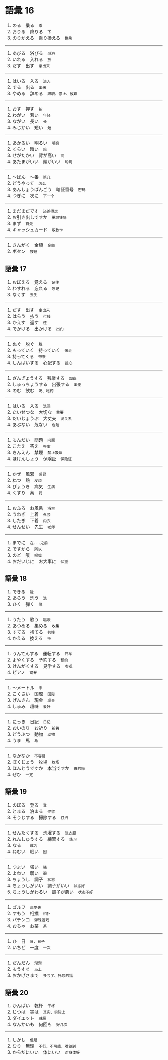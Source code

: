 # 語彙 16

1. のる　乗る　`乘`
2. おりる　降りる　`下`
3. のりかえる　乗り換える　`换乘`

---

1. あびる　浴びる　`淋浴`
2. いれる　入れる　`放`
3. だす　出す　`拿出来`

---

1. はいる　入る　`进入`
2. でる　出る　`出来`
3. やめる　辞める　`辞职、停止、放弃`

---

1. おす　押す　`按`
2. わがい　若い　`年轻`
3. ながい　長い　`长`
4. みじかい　短い　`短`

---

1. あかるい　明るい　`明亮`
2. くらい　暗い　`暗`
3. せがたかい　背が高い　`高`
4. あたまがいい　頭がいい　`聪明`

---

1. 〜ばん　〜番　`第几`
2. どうやって　`怎么`
3. あんしょうばんごう　暗証番号　`密码`
4. つぎに　次に　`下一个`

---

1. まだまだです　`还差得远`
2. お引き出しですか　`要取钱吗`
3. まず　`首先`
4. キャッシュカード　`取款卡`

---

1. きんがく　金額　`金额`
2. ボタン　`按钮`

## 語彙 17

1. おぼえる　覚える　`记住`
2. わすれる　忘れる　`忘记`
3. なくす　`丢失`

---

1. だす　出す　`拿出来`
2. はらう　払う　`付钱`
3. かえす　返す　`还`
4. でかける　出かける　`出门`

---

1. ぬぐ　脱ぐ　`脱`
2. もっていく　持っていく　`带走`
3. 持ってくる　`带来`
4. しんぱいする　心配する　`担心`

---

1. ざんぎょうする　残業する　`加班`
2. しゅっちょうする　出張する　`出差`
3. のむ　飲む　`喝、吃药`

---

1. はいる　入る　`洗澡`
2. たいせつな　大切な　`重要`
3. だいじょうぶ　大丈夫　`没关系`
4. あぶない　危ない　`危险`

---

1. もんだい　問題　`问题`
2. こたえ　答え　`答案`
3. きんえん　禁煙　`禁止吸烟`
4. ほけんしょう　保険証　`保险证`

---

1. かぜ　風邪　`感冒`
2. ねつ　熱　`发烧`
3. びょうき　病気　`生病`
4. くすり　薬　`药`

---

1. おふろ　お風呂　`浴室`
2. うわぎ　上着　`外套`
3. したぎ　下着　`内衣`
4. せんせい　先生　`老师`

---

1. までに　`在...之前`
2. ですから　`所以`
3. のど　喉　`喉咙`
4. おだいじに　お大事に　`保重`

## 語彙 18

1. できる　`能`
2. あらう　洗う　`洗`
3. ひく　弾く　`弹`

---

1. うたう　歌う　`唱歌`
2. あつめる　集める　`收集`
3. すてる　捨てる　`扔掉`
4. かえる　換える　`换`

---

1. うんてんする　運転する　`开车`
2. よやくする　予約する　`预约`
3. けんがくする　見学する　`参观`
4. ピアノ　`钢琴`

---

1. 〜メートル　`米`
2. こくさい　国際　`国际`
3. げんきん　現金　`现金`
4. しゅみ　趣味　`爱好`

---

1. にっき　日記　`日记`
2. おいのり　お祈り　`祈祷`
3. どうぶつ　動物　`动物`
4. うま　馬　`马`

---

1. なかなか　`不容易`
2. ぼくじょう　牧場　`牧场`
3. ほんとうですか　本当ですか　`真的吗`
4. ぜひ　`一定`

## 語彙 19

1. のぼる　登る　`登`
2. とまる　泊まる　`停留`
3. そうじする　掃除する　`打扫`

---

1. せんたくする　洗濯する　`洗衣服`
2. れんしゅうする　練習する　`练习`
3. なる　　`成为`
4. ねむい　眠い　`困`

---

1. つよい　強い　`强`
2. よわい　弱い　`弱`
3. ちょうし　調子　`状态`
4. ちょうしがいい　調子がいい　`状态好`
5. ちょうしがわるい　調子が悪い　`状态不好`

---

1. ゴルフ　`高尔夫`
2. すもう　相撲　`相扑`
3. パチンコ　`弹珠游戏`
4. おちゃ　お茶　`茶`

---

1. ひ　日　`日，日子`
2. いちど　一度　`一次`

---

1. だんだん　`渐渐`
2. もうすぐ　`马上`
3. おかげさまで　`多亏了、托您的福`

## 語彙 20

1. かんぱい　乾杯　`干杯`
2. じつは　実は　`其实、实际上`
3. ダイエット　`减肥`
4. なんかいも　何回も　`好几次`

---

1. しかし　`但是`
2. むり　無理　`不行、不可能、难做到`
3. からだにいい　体にいい　`对身体好`
